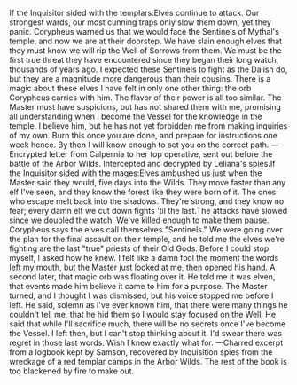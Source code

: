 If the Inquisitor sided with the templars:Elves continue to attack. Our strongest wards, our most cunning traps only slow them down, yet they panic. Corypheus warned us that we would face the Sentinels of Mythal's temple, and now we are at their doorstep. We have slain enough elves that they must know we will rip the Well of Sorrows from them. We must be the first true threat they have encountered since they began their long watch, thousands of years ago.
I expected these Sentinels to fight as the Dalish do, but they are a magnitude more dangerous than their cousins. There is a magic about these elves I have felt in only one other thing: the orb Corypheus carries with him. The flavor of their power is all too similar. The Master must have suspicions, but has not shared them with me, promising all understanding when I become the Vessel for the knowledge in the temple. I believe him, but he has not yet forbidden me from making inquiries of my own. Burn this once you are done, and prepare for instructions one week hence. By then I will know enough to set you on the correct path.
—Encrypted letter from Calpernia to her top operative, sent out before the battle of the Arbor Wilds. Intercepted and decrypted by Leliana's spies.If the Inquisitor sided with the mages:Elves ambushed us just when the Master said they would, five days into the Wilds. They move faster than any elf I've seen, and they know the forest like they were born of it. The ones who escape melt back into the shadows. They're strong, and they know no fear; every damn elf we cut down fights 'til the last.The attacks have slowed since we doubled the watch. We've killed enough to make them pause. Corypheus says the elves call themselves "Sentinels." We were going over the plan for the final assault on their temple, and he told me the elves we're fighting are the last "true" priests of their Old Gods. Before I could stop myself, I asked how he knew. I felt like a damn fool the moment the words left my mouth, but the Master just looked at me, then opened his hand. A second later, that magic orb was floating over it.
He told me it was elven, that events made him believe it came to him for a purpose. The Master turned, and I thought I was dismissed, but his voice stopped me before I left. He said, solemn as I've ever known him, that there were many things he couldn't tell me, that he hid them so I would stay focused on the Well. He said that while I'll sacrifice much, there will be no secrets once I've become the Vessel.
I left then, but I can't stop thinking about it. I'd swear there was regret in those last words. Wish I knew exactly what for.
—Charred excerpt from a logbook kept by Samson, recovered by Inquisition spies from the wreckage of a red templar camps in the Arbor Wilds. The rest of the book is too blackened by fire to make out.